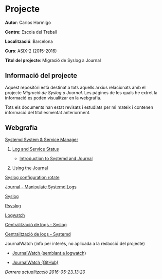 # Projecte

**Autor**: Carlos Hormigo

**Centre**: Escola del Treball

**Localització**: Barcelona

**Curs**: ASIX-2 (2015-2016)

**Títol del projecte**: Migració de Syslog a Journal


## Informació del projecte
Aquest repositòri està destinat a tots aquells arxius relacionats amb el projecte *Migració de Syslog a Journal*. Les pàgines de les quals he extret la informació es poden visualitzar en la webgrafia.

Tots els documents han estat revisats i estudiats per mi mateix i contenen informació del títol esmentat anteriorment.

## Webgrafia
[Systemd System & Service Manager](https://www.freedesktop.org/wiki/Software/systemd/)
 
1. [Log and Service Status](http://0pointer.de/blog/projects/systemctl-journal.html)

    * [Introduction to Systemd and Journal](https://docs.google.com/document/u/1/pub?id=1IC9yOXj7j6cdLLxWEBAGRL6wl97tFxgjLUEHIX3MSTs)
   
2. [Using the Journal](http://0pointer.de/blog/projects/journalctl.html)

[Syslog configuration rotate](http://blog.zwiegnet.com/linux-server/configure-logging-openldap-centos-6/)

[Journal - Manipulate Systemd Logs](https://www.digitalocean.com/community/tutorials/how-to-use-journalctl-to-view-and-manipulate-systemd-logs)

[Syslog](https://en.wikipedia.org/wiki/Syslog)

[Rsyslog](https://en.wikipedia.org/wiki/Rsyslog)

[Logwatch](https://www.digitalocean.com/community/tutorials/how-to-install-and-use-logwatch-log-analyzer-and-reporter-on-a-vps)

[Centralització de logs - Syslog](https://access.redhat.com/documentation/en-US/Red_Hat_Enterprise_Linux_OpenStack_Platform/3/html/Installation_and_Configuration_Guide/Configuring_the_rsyslog_Server.html)

[Centralització de logs - Systemd](http://serverfault.com/questions/758244/how-to-configure-systemd-journal-remote)

JournalWatch (info per interès, no aplicada a la redacció del projecte)

* [JournalWatch (semblant a logwatch)](https://bbs.archlinux.org/viewtopic.php?id=184105)

* [JournalWatch (GitHub)](https://github.com/The-Compiler/journalwatch)


*Darrera actualització 2016-05-23_13:20*
